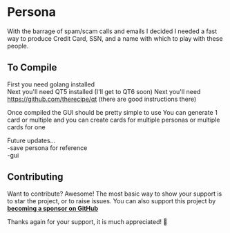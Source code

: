 # Persona
With the barrage of spam/scam calls and emails I decided I needed a fast way to produce Credit Card, SSN, and a name with which to play with these people.

## To Compile
First you need golang installed<br>
Next you'll need QT5 installed (I'll get to QT6 soon)
Next you'll need https://github.com/therecipe/qt (there are good instructions there)

Once compiled the GUI should be pretty simple to use
You can generate 1 card or multiple and you can create cards for multiple personas or multiple cards for one



Future updates...<br>
-save persona for reference<br>
-gui

## Contributing

Want to contribute? Awesome! The most basic way to show your support is to star
the project, or to raise issues. You can also support this project by
[**becoming a sponsor on GitHub**](https://github.com/sponsors/fizzywhizbang)

Thanks again for your support, it is much appreciated! :pray: